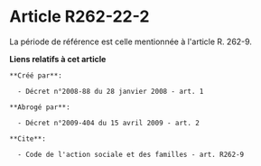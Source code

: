 # Article R262-22-2

La période de référence est celle mentionnée à l'article R. 262-9.

**Liens relatifs à cet article**

	**Créé par**:

	  - Décret n°2008-88 du 28 janvier 2008 - art. 1

	**Abrogé par**:

	  - Décret n°2009-404 du 15 avril 2009 - art. 2

	**Cite**:

	  - Code de l'action sociale et des familles - art. R262-9
